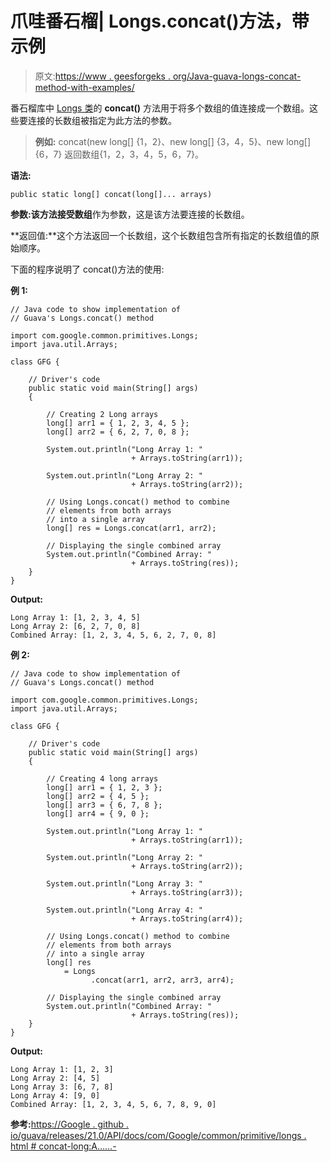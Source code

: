 # 爪哇番石榴| Longs.concat()方法，带示例

> 原文:[https://www . geesforgeks . org/Java-guava-longs-concat-method-with-examples/](https://www.geeksforgeeks.org/java-guava-longs-concat-method-with-examples/)

番石榴库中 [Longs 类](https://www.geeksforgeeks.org/longs-class-guava-java/)的 **concat()** 方法用于将多个数组的值连接成一个数组。这些要连接的长数组被指定为此方法的参数。

> **例如:** concat(new long[] {1，2}、new long[] {3，4，5}、new long[] {6，7}
> 返回数组{1，2，3，4，5，6，7}。

**语法:**

```
public static long[] concat(long[]... arrays)

```

**参数:**该方法接受**数组**作为参数，这是该方法要连接的长数组。

**返回值:**这个方法返回一个长数组，这个长数组包含所有指定的长数组值的原始顺序。

下面的程序说明了 concat()方法的使用:

**例 1:**

```
// Java code to show implementation of
// Guava's Longs.concat() method

import com.google.common.primitives.Longs;
import java.util.Arrays;

class GFG {

    // Driver's code
    public static void main(String[] args)
    {

        // Creating 2 Long arrays
        long[] arr1 = { 1, 2, 3, 4, 5 };
        long[] arr2 = { 6, 2, 7, 0, 8 };

        System.out.println("Long Array 1: "
                           + Arrays.toString(arr1));

        System.out.println("Long Array 2: "
                           + Arrays.toString(arr2));

        // Using Longs.concat() method to combine
        // elements from both arrays
        // into a single array
        long[] res = Longs.concat(arr1, arr2);

        // Displaying the single combined array
        System.out.println("Combined Array: "
                           + Arrays.toString(res));
    }
}
```

**Output:**

```
Long Array 1: [1, 2, 3, 4, 5]
Long Array 2: [6, 2, 7, 0, 8]
Combined Array: [1, 2, 3, 4, 5, 6, 2, 7, 0, 8]

```

**例 2:**

```
// Java code to show implementation of
// Guava's Longs.concat() method

import com.google.common.primitives.Longs;
import java.util.Arrays;

class GFG {

    // Driver's code
    public static void main(String[] args)
    {

        // Creating 4 long arrays
        long[] arr1 = { 1, 2, 3 };
        long[] arr2 = { 4, 5 };
        long[] arr3 = { 6, 7, 8 };
        long[] arr4 = { 9, 0 };

        System.out.println("Long Array 1: "
                           + Arrays.toString(arr1));

        System.out.println("Long Array 2: "
                           + Arrays.toString(arr2));

        System.out.println("Long Array 3: "
                           + Arrays.toString(arr3));

        System.out.println("Long Array 4: "
                           + Arrays.toString(arr4));

        // Using Longs.concat() method to combine
        // elements from both arrays
        // into a single array
        long[] res
            = Longs
                  .concat(arr1, arr2, arr3, arr4);

        // Displaying the single combined array
        System.out.println("Combined Array: "
                           + Arrays.toString(res));
    }
}
```

**Output:**

```
Long Array 1: [1, 2, 3]
Long Array 2: [4, 5]
Long Array 3: [6, 7, 8]
Long Array 4: [9, 0]
Combined Array: [1, 2, 3, 4, 5, 6, 7, 8, 9, 0]

```

**参考:**[https://Google . github . io/guava/releases/21.0/API/docs/com/Google/common/primitive/longs . html # concat-long:A……-](https://google.github.io/guava/releases/21.0/api/docs/com/google/common/primitives/Longs.html#concat-long:A...-)